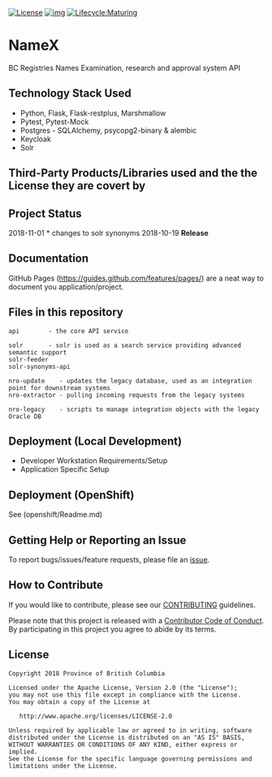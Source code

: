 
[![License](https://img.shields.io/badge/License-Apache%202.0-blue.svg)](LICENSE)
[![img](https://img.shields.io/badge/Lifecycle-Stable-97ca00)](https://github.com/bcgov/repomountie/blob/master/doc/lifecycle-badges.md)
[![Lifecycle:Maturing](https://img.shields.io/badge/Lifecycle-Maturing-007EC6)](<Redirect-URL>)
# NameX

BC Registries Names Examination, research and approval system API

## Technology Stack Used
* Python, Flask, Flask-restplus, Marshmallow
* Pytest, Pytest-Mock
* Postgres -  SQLAlchemy, psycopg2-binary & alembic
* Keycloak 
* Solr

## Third-Party Products/Libraries used and the the License they are covert by

## Project Status
2018-11-01 * changes to solr synonyms
2018-10-19 **Release**

## Documentation

GitHub Pages (https://guides.github.com/features/pages/) are a neat way to document you application/project.

## Files in this repository

```
api        - the core API service

solr       - solr is used as a search service providing advanced semantic support
solr-feeder
solr-synonyms-api

nro-update    - updates the legacy database, used as an integration point for downstream systems
nro-extractor - pulling incoming requests from the legacy systems

nro-legacy    - scripts to manage integration objects with the legacy Oracle DB      
```

## Deployment (Local Development)

* Developer Workstation Requirements/Setup
* Application Specific Setup

## Deployment (OpenShift)

See (openshift/Readme.md)

## Getting Help or Reporting an Issue

To report bugs/issues/feature requests, please file an [issue](../../issues).

## How to Contribute

If you would like to contribute, please see our [CONTRIBUTING](./CONTRIBUTING.md) guidelines.

Please note that this project is released with a [Contributor Code of Conduct](./CODE_OF_CONDUCT.md). 
By participating in this project you agree to abide by its terms.

## License

    Copyright 2018 Province of British Columbia

    Licensed under the Apache License, Version 2.0 (the "License");
    you may not use this file except in compliance with the License.
    You may obtain a copy of the License at

       http://www.apache.org/licenses/LICENSE-2.0

    Unless required by applicable law or agreed to in writing, software
    distributed under the License is distributed on an "AS IS" BASIS,
    WITHOUT WARRANTIES OR CONDITIONS OF ANY KIND, either express or implied.
    See the License for the specific language governing permissions and
    limitations under the License.
